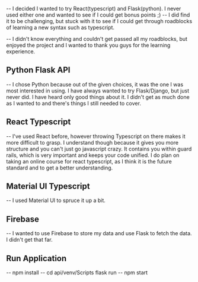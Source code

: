 -- I decided I wanted to try React(typescript) and Flask(python). I never used either one and wanted to see if I could get bonus points ;)
-- I did find it to be challenging, but stuck with it to see if I could get through roadblocks of learning a new syntax such as typescript.

-- I didn't know everything and couldn't get passed all my roadblocks, but enjoyed the project and I wanted to thank you guys for the learning experience.

## Python Flask API
-- I chose Python because out of the given choices, it was the one I was most interested in using. I have always wanted to try Flask/Django, but just never did. I have heard only good things about it. I didn't get as much done as I wanted to and there's things I still needed to cover.

## React Typescript
-- I've used React before, however throwing Typescript on there makes it more difficult to grasp. I understand though because it gives you more structure and you can't just go javascript crazy. It contains you within guard rails, which is very important and keeps your code unified. I do plan on taking an online course for react typescript, as I think it is the future standard and to get a better understanding.

## Material UI Typescript
-- I used Material UI to spruce it up a bit.

## Firebase
-- I wanted to use Firebase to store my data and use Flask to fetch the data. I didn't get that far.   

## Run Application
-- npm install
-- cd api/venv/Scripts flask run
-- npm start
